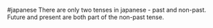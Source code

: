 #japanese 
There are only two tenses in japanese - past and non-past. Future and present are both part of the non-past tense.